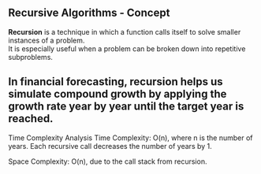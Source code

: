 ## Recursive Algorithms - Concept

**Recursion** is a technique in which a function calls itself to solve smaller instances of a problem.  
It is especially useful when a problem can be broken down into repetitive subproblems.

In financial forecasting, recursion helps us simulate compound growth by applying the growth rate year by year until the target year is reached.
----------------------------------------------------------------------------------

Time Complexity Analysis
Time Complexity: O(n), where n is the number of years.
Each recursive call decreases the number of years by 1.

Space Complexity: O(n), due to the call stack from recursion.

